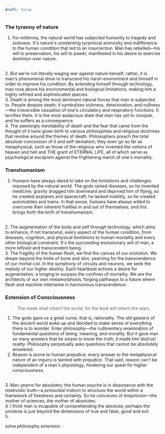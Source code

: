 ```yaml
---
draft: false
---
```

### The tyranny of nature
1. For millennia, the natural world has subjected humanity to tragedy and sickness. It's nature's unrelenting tyrannical animosity and indifference to the human condition that led to an insurrection. Man has rebelled—his will to preservation, his will to power, manifested in his desire to exercise dominion over nature.
<br>
2. But we're not literally waging war against nature herself; rather, it is man's phenomenal drive to transcend his harsh environment and himself in order to improve his condition. By extending himself through technology, man rose above his environmental and biological limitations, making him a highly refined and sophisticated species.
   <br>
3. Death is among the most dominant natural forces that man is subjected to. People despise death; it symbolizes sickness, deterioration, and nullness—the irreversible cessation of one's circulatory and respiratory functions. It terrifies them. It is the most audacious state that man has yet to conquer, and he suffers as a consequence.
<br>
4. The seemingly inevitability of death and the fear that came from the thought of it have given birth to various philosophies and religious doctrines that revolve around the themes of death. Philosophers preach the total absolute concession of it and self-denialism; they even go so far as metaphysical, such as those of the religious who invented the notions of heaven and hell and THE grant of ETERNAL LIFE, all of which serve as psychological escapism against the frightening march of one's mortality.

### Transhumanism
1. Humans have always dared to take on the limitations and challenges imposed by the natural world. The gods rained diseases, so he invented medicine; gravity dragged him downward and deprived him of flying, so he created airplanes and spacecraft; he lacked mobility, so he created automobiles and trains. In that sense, humans have always willed to overcome their inherent frailties in and out of themselves, and this brings forth the birth of transhumanism.
<br>
2. The augmentation of the body and self through technology, which aims to enhance, if not transcend, every aspect of the human condition, from diseases, cognition, and physical limitations to human mortality and every other biological constraint. It's the succeeding evolutionary will of man, a more refined and transcendent being.
<br>
3. The fragility of the human flesh, we find the canvas of our evolution. We dream beyond the limits of bone and skin, yearning for the transcendence of our mortal coil. In the symphony of circuits and neurons, we seek the melody of our higher destiny. Each heartbeat echoes a desire for augmentation, a longing to surpass the confines of mortality. We are the architects of our own metamorphosis, forging pathways to a future where flesh and machine intertwine in harmonious transcendence. 

### Extension of Consciousness

> The meek shall inherit the world, for the bold will inherit the stars.

1. The gods gave us a great curse, that is, rationality. The old geezers of the ancient world woke up and decided to make sense of everything there is to wonder. Enter philosophy—the rudimentary examination of fundamental questions of being, meaning, and morality. But it gave man so many answers that he seizes to know the truth; it made him distrust reality. Philosophy perpetually asks questions that cannot be absolutely  answered.
   <br>
2. Reason is prone to human prejudice; every answer to the metaphysical nature of an inquiry is tainted with prejudice. That said, reason can't be independent of a man's physiology, hindering our quest for higher consciousness.
<br>
3. Man yearns for absolutes; the human psyche is in dissonance with the relativistic truth—a primordial instinct to structure the world within a framework of fixedness and certainty. So he conceives of empiricism—the mother of sciences, the mother of absolutes.
<br>
4. I think man is incapable of comprehending the absolute; perhaps the universe is just beyond the dimensions of true and false, good and evil.
<br>
5. 


solve philosophy extension